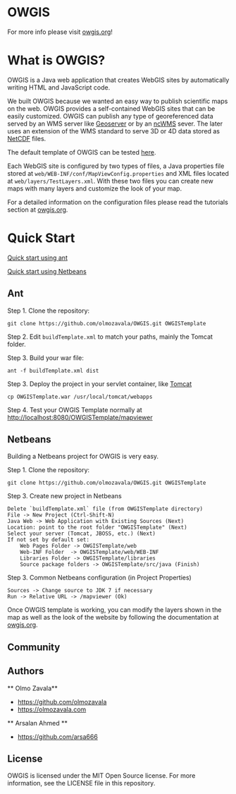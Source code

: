 OWGIS
=====

For more info please visit [owgis.org](http://owgis.org)!

# What is OWGIS?
OWGIS is a Java web application that creates 
WebGIS sites by automatically writing HTML and JavaScript code. 

We built OWGIS because we wanted an easy way to 
publish scientific maps on the web. OWGIS provides a
self-contained WebGIS sites that can be easily customized.
OWGIS can publish any type of georeferenced data served
by an WMS server like [Geoserver](http://geoserver.org)
or by an [ncWMS](http://www.resc.rdg.ac.uk/trac/ncWMS/) sever. 
The later uses an extension of the WMS standard to 
serve 3D or 4D data stored as [NetCDF](http://www.unidata.ucar.edu/software/netcdf/) files.

The default template of OWGIS can be tested 
<a href="http://owgis.servehttp.com:8080/OWGISTemplate/mapviewer"> here</a>.

Each WebGIS site is configured by two types of files, a 
Java properties file stored at `web/WEB-INF/conf/MapViewConfig.properties`
and XML files located at `web/layers/TestLayers.xml`.
With these two files you can create new maps with many layers
and customize the look of your map. 

For a detailed information on the configuration files please
read the tutorials section at [owgis.org](http://owgis.org).

# Quick Start 

[Quick start using ant](#ant)

[Quick start using Netbeans](#netbeans)

## Ant
Step 1. Clone the repository:
 
    git clone https://github.com/olmozavala/OWGIS.git OWGISTemplate

Step 2. Edit `buildTemplate.xml` to match your paths, mainly the Tomcat folder.

Step 3. Build your war file:
    
    ant -f buildTemplate.xml dist

Step 3. Deploy the project in your servlet container, like [Tomcat](http://tomcat.apache.org/)

    cp OWGISTemplate.war /usr/local/tomcat/webapps

Step 4. Test your OWGIS Template normally at <http://localhost:8080/OWGISTemplate/mapviewer>

## Netbeans
Building a Netbeans project for OWGIS is very easy. 

Step 1. Clone the repository:

    git clone https://github.com/olmozavala/OWGIS.git OWGISTemplate

Step 3. Create new project in Netbeans

    Delete `buildTemplate.xml` file (from OWGISTemplate directory)
    File -> New Project (Ctrl-Shift-N)
    Java Web -> Web Application with Existing Sources (Next)
    Location: point to the root folder "OWGISTemplate" (Next)
    Select your server (Tomcat, JBOSS, etc.) (Next)
    If not set by default set:
        Web Pages Folder -> OWGISTemplate/web
        Web-INF Folder  -> OWGISTemplate/web/WEB-INF
        Libraries Folder -> OWGISTemplate/libraries 
        Source package folders -> OWGISTemplate/src/java (Finish)

Step 3. Common Netbeans configuration (in Project Properties)

    Sources -> Change source to JDK 7 if necessary
    Run -> Relative URL -> /mapviewer (Ok)

Once OWGIS template is working, you can modify the layers shown
in the map as well as the look of the website by following the
documentation at [owgis.org](http://owgis.org).

## Community 
## Authors

** Olmo Zavala**
+ <https://github.com/olmozavala>
+ <https://olmozavala.com>

** Arsalan Ahmed **
+ <https://github.com/arsa666>

## License
OWGIS is licensed under the MIT Open Source license. 
For more information, see the LICENSE file in this repository.
